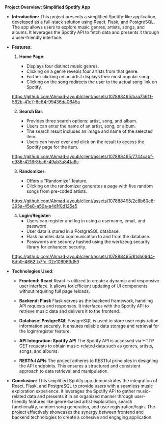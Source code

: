 
**Project Overview: Simplified Spotify App**

- **Introduction:**
  This project presents a simplified Spotify-like application, developed as a full-stack solution using React, Flask, and PostgreSQL. The app allows users to explore music genres, artists, songs, and albums. It leverages the Spotify API to fetch data and presents it through a user-friendly interface.

- **Features:**

  1. **Home Page:**

     - Displays four distinct music genres.
     - Clicking on a genre reveals four artists from that genre.
     - Further clicking on an artist displays their most popular song.
     - Clicking on the song redirects the user to the actual song link on Spotify.


    https://github.com/Ahmad-ayoub/client/assets/107888495/baa75611-562b-41c7-8c84-99436da0645a


  2. **Search Bar:**

     - Provides three search options: artist, song, and album.
     - Users can enter the name of an artist, song, or album.
     - The search result includes an image and name of the selected item.
     - Users can hover over and click on the result to access the Spotify page for the item.


    https://github.com/Ahmad-ayoub/client/assets/107888495/7744cabf-c938-4216-8bc6-49ab3a841a8c


  3. **Randomizer:**

     - Offers a "Randomize" feature.
     - Clicking on the randomizer generates a page with five random songs from pre-coded artists.

    https://github.com/Ahmad-ayoub/client/assets/107888495/2e8b60c8-395a-45e8-a56a-a4d1f0d125e5


  4. **Login/Register:**
     - Users can register and log in using a username, email, and password.
     - User data is stored in a PostgreSQL database.
     - Flask handles data communication to and from the database.
     - Passwords are securely hashed using the werkzeug.security library for enhanced security.
    
  https://github.com/Ahmad-ayoub/client/assets/107888495/81db69d4-6db0-4662-b7fd-02e108963d59

- **Technologies Used:**

  - **Frontend: React**
    React is utilized to create a dynamic and responsive user interface. It allows for efficient updating of UI components without requiring full page reloads.

  - **Backend: Flask**
    Flask serves as the backend framework, handling API requests and responses. It interfaces with the Spotify API to retrieve music data and delivers it to the frontend.

  - **Database: PostgreSQL**
    PostgreSQL is used to store user registration information securely. It ensures reliable data storage and retrieval for the login/register feature.

  - **API Integration: Spotify API**
    The Spotify API is accessed via HTTP GET requests to obtain music-related data such as genres, artists, songs, and albums.

  - **RESTful APIs**
    The project adheres to RESTful principles in designing the API endpoints. This ensures a structured and consistent approach to data retrieval and manipulation.

- **Conclusion:**
  This simplified Spotify app demonstrates the integration of React, Flask, and PostgreSQL to provide users with a seamless music exploration experience. It leverages the Spotify API to gather music-related data and presents it in an organized manner through user-friendly features like genre-based artist exploration, search functionality, random song generation, and user registration/login. The project effectively showcases the synergy between frontend and backend technologies to create a cohesive and engaging application.
